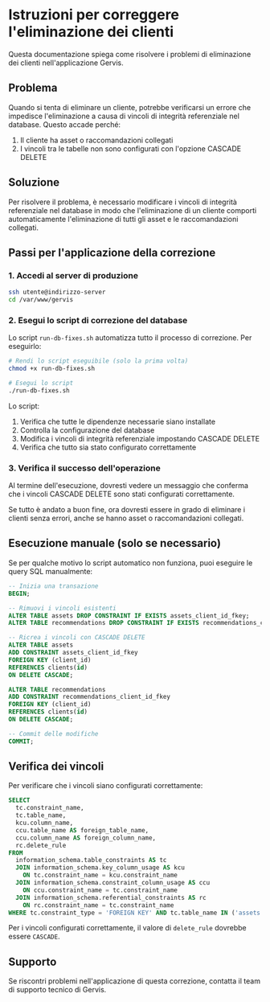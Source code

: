 # Istruzioni per correggere l'eliminazione dei clienti

Questa documentazione spiega come risolvere i problemi di eliminazione dei clienti nell'applicazione Gervis.

## Problema

Quando si tenta di eliminare un cliente, potrebbe verificarsi un errore che impedisce l'eliminazione a causa di vincoli di integrità referenziale nel database. Questo accade perché:

1. Il cliente ha asset o raccomandazioni collegati
2. I vincoli tra le tabelle non sono configurati con l'opzione CASCADE DELETE

## Soluzione

Per risolvere il problema, è necessario modificare i vincoli di integrità referenziale nel database in modo che l'eliminazione di un cliente comporti automaticamente l'eliminazione di tutti gli asset e le raccomandazioni collegati.

## Passi per l'applicazione della correzione

### 1. Accedi al server di produzione

```bash
ssh utente@indirizzo-server
cd /var/www/gervis
```

### 2. Esegui lo script di correzione del database

Lo script `run-db-fixes.sh` automatizza tutto il processo di correzione. Per eseguirlo:

```bash
# Rendi lo script eseguibile (solo la prima volta)
chmod +x run-db-fixes.sh

# Esegui lo script
./run-db-fixes.sh
```

Lo script:
1. Verifica che tutte le dipendenze necessarie siano installate
2. Controlla la configurazione del database
3. Modifica i vincoli di integrità referenziale impostando CASCADE DELETE
4. Verifica che tutto sia stato configurato correttamente

### 3. Verifica il successo dell'operazione

Al termine dell'esecuzione, dovresti vedere un messaggio che conferma che i vincoli CASCADE DELETE sono stati configurati correttamente.

Se tutto è andato a buon fine, ora dovresti essere in grado di eliminare i clienti senza errori, anche se hanno asset o raccomandazioni collegati.

## Esecuzione manuale (solo se necessario)

Se per qualche motivo lo script automatico non funziona, puoi eseguire le query SQL manualmente:

```sql
-- Inizia una transazione
BEGIN;

-- Rimuovi i vincoli esistenti
ALTER TABLE assets DROP CONSTRAINT IF EXISTS assets_client_id_fkey;
ALTER TABLE recommendations DROP CONSTRAINT IF EXISTS recommendations_client_id_fkey;

-- Ricrea i vincoli con CASCADE DELETE
ALTER TABLE assets 
ADD CONSTRAINT assets_client_id_fkey 
FOREIGN KEY (client_id) 
REFERENCES clients(id) 
ON DELETE CASCADE;

ALTER TABLE recommendations 
ADD CONSTRAINT recommendations_client_id_fkey 
FOREIGN KEY (client_id) 
REFERENCES clients(id) 
ON DELETE CASCADE;

-- Commit delle modifiche
COMMIT;
```

## Verifica dei vincoli

Per verificare che i vincoli siano configurati correttamente:

```sql
SELECT 
  tc.constraint_name, 
  tc.table_name, 
  kcu.column_name, 
  ccu.table_name AS foreign_table_name,
  ccu.column_name AS foreign_column_name,
  rc.delete_rule
FROM 
  information_schema.table_constraints AS tc 
  JOIN information_schema.key_column_usage AS kcu
    ON tc.constraint_name = kcu.constraint_name
  JOIN information_schema.constraint_column_usage AS ccu 
    ON ccu.constraint_name = tc.constraint_name
  JOIN information_schema.referential_constraints AS rc
    ON rc.constraint_name = tc.constraint_name
WHERE tc.constraint_type = 'FOREIGN KEY' AND tc.table_name IN ('assets', 'recommendations');
```

Per i vincoli configurati correttamente, il valore di `delete_rule` dovrebbe essere `CASCADE`.

## Supporto

Se riscontri problemi nell'applicazione di questa correzione, contatta il team di supporto tecnico di Gervis.